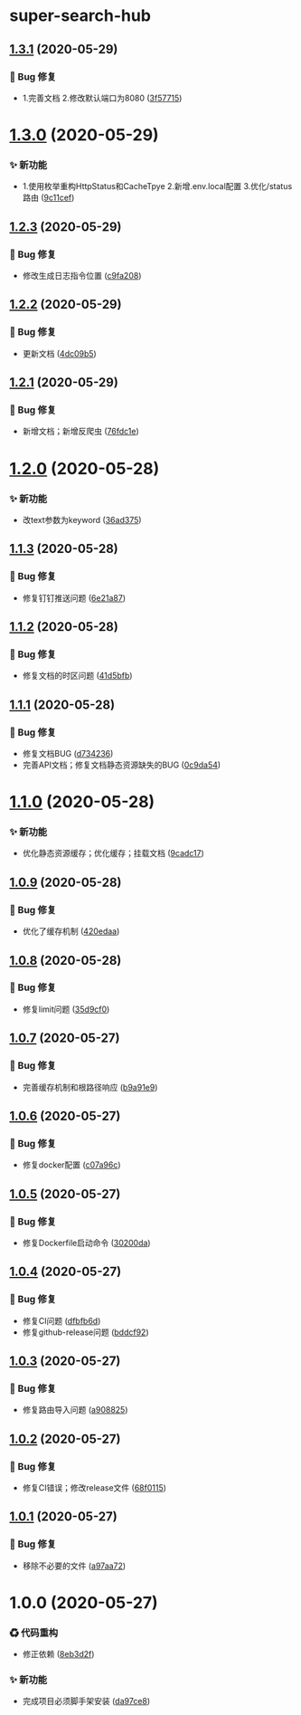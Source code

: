 # super-search-hub

## [1.3.1](https://github.com/CaoMeiYouRen/super-search-hub/compare/v1.3.0...v1.3.1) (2020-05-29)


### 🐛 Bug 修复

* 1.完善文档 2.修改默认端口为8080 ([3f57715](https://github.com/CaoMeiYouRen/super-search-hub/commit/3f57715))

# [1.3.0](https://github.com/CaoMeiYouRen/super-search-hub/compare/v1.2.3...v1.3.0) (2020-05-29)


### ✨ 新功能

* 1.使用枚举重构HttpStatus和CacheTpye 2.新增.env.local配置 3.优化/status路由 ([9c11cef](https://github.com/CaoMeiYouRen/super-search-hub/commit/9c11cef))

## [1.2.3](https://github.com/CaoMeiYouRen/super-search-hub/compare/v1.2.2...v1.2.3) (2020-05-29)


### 🐛 Bug 修复

* 修改生成日志指令位置 ([c9fa208](https://github.com/CaoMeiYouRen/super-search-hub/commit/c9fa208))

## [1.2.2](https://github.com/CaoMeiYouRen/super-search-hub/compare/v1.2.1...v1.2.2) (2020-05-29)


### 🐛 Bug 修复

* 更新文档 ([4dc09b5](https://github.com/CaoMeiYouRen/super-search-hub/commit/4dc09b5))

## [1.2.1](https://github.com/CaoMeiYouRen/super-search-hub/compare/v1.2.0...v1.2.1) (2020-05-29)


### 🐛 Bug 修复

* 新增文档；新增反爬虫 ([76fdc1e](https://github.com/CaoMeiYouRen/super-search-hub/commit/76fdc1e))

# [1.2.0](https://github.com/CaoMeiYouRen/super-search-hub/compare/v1.1.3...v1.2.0) (2020-05-28)


### ✨ 新功能

* 改text参数为keyword ([36ad375](https://github.com/CaoMeiYouRen/super-search-hub/commit/36ad375))

## [1.1.3](https://github.com/CaoMeiYouRen/super-search-hub/compare/v1.1.2...v1.1.3) (2020-05-28)


### 🐛 Bug 修复

* 修复钉钉推送问题 ([6e21a87](https://github.com/CaoMeiYouRen/super-search-hub/commit/6e21a87))

## [1.1.2](https://github.com/CaoMeiYouRen/super-search-hub/compare/v1.1.1...v1.1.2) (2020-05-28)


### 🐛 Bug 修复

* 修复文档的时区问题 ([41d5bfb](https://github.com/CaoMeiYouRen/super-search-hub/commit/41d5bfb))

## [1.1.1](https://github.com/CaoMeiYouRen/super-search-hub/compare/v1.1.0...v1.1.1) (2020-05-28)


### 🐛 Bug 修复

* 修复文档BUG ([d734236](https://github.com/CaoMeiYouRen/super-search-hub/commit/d734236))
* 完善API文档；修复文档静态资源缺失的BUG ([0c9da54](https://github.com/CaoMeiYouRen/super-search-hub/commit/0c9da54))

# [1.1.0](https://github.com/CaoMeiYouRen/super-search-hub/compare/v1.0.9...v1.1.0) (2020-05-28)


### ✨ 新功能

* 优化静态资源缓存；优化缓存；挂载文档 ([9cadc17](https://github.com/CaoMeiYouRen/super-search-hub/commit/9cadc17))

## [1.0.9](https://github.com/CaoMeiYouRen/super-search-hub/compare/v1.0.8...v1.0.9) (2020-05-28)


### 🐛 Bug 修复

* 优化了缓存机制 ([420edaa](https://github.com/CaoMeiYouRen/super-search-hub/commit/420edaa))

## [1.0.8](https://github.com/CaoMeiYouRen/super-search-hub/compare/v1.0.7...v1.0.8) (2020-05-28)


### 🐛 Bug 修复

* 修复limit问题 ([35d9cf0](https://github.com/CaoMeiYouRen/super-search-hub/commit/35d9cf0))

## [1.0.7](https://github.com/CaoMeiYouRen/super-search-hub/compare/v1.0.6...v1.0.7) (2020-05-27)


### 🐛 Bug 修复

* 完善缓存机制和根路径响应 ([b9a91e9](https://github.com/CaoMeiYouRen/super-search-hub/commit/b9a91e9))

## [1.0.6](https://github.com/CaoMeiYouRen/super-search-hub/compare/v1.0.5...v1.0.6) (2020-05-27)


### 🐛 Bug 修复

* 修复docker配置 ([c07a96c](https://github.com/CaoMeiYouRen/super-search-hub/commit/c07a96c))

## [1.0.5](https://github.com/CaoMeiYouRen/super-search-hub/compare/v1.0.4...v1.0.5) (2020-05-27)


### 🐛 Bug 修复

* 修复Dockerfile启动命令 ([30200da](https://github.com/CaoMeiYouRen/super-search-hub/commit/30200da))

## [1.0.4](https://github.com/CaoMeiYouRen/super-search-hub/compare/v1.0.3...v1.0.4) (2020-05-27)


### 🐛 Bug 修复

* 修复CI问题 ([dfbfb6d](https://github.com/CaoMeiYouRen/super-search-hub/commit/dfbfb6d))
* 修复github-release问题 ([bddcf92](https://github.com/CaoMeiYouRen/super-search-hub/commit/bddcf92))

## [1.0.3](https://github.com/CaoMeiYouRen/super-search-hub/compare/v1.0.2...v1.0.3) (2020-05-27)


### 🐛 Bug 修复

* 修复路由导入问题 ([a908825](https://github.com/CaoMeiYouRen/super-search-hub/commit/a908825))

## [1.0.2](https://github.com/CaoMeiYouRen/super-search-hub/compare/v1.0.1...v1.0.2) (2020-05-27)


### 🐛 Bug 修复

* 修复CI错误；修改release文件 ([68f0115](https://github.com/CaoMeiYouRen/super-search-hub/commit/68f0115))

## [1.0.1](https://github.com/CaoMeiYouRen/super-search-hub/compare/v1.0.0...v1.0.1) (2020-05-27)


### 🐛 Bug 修复

* 移除不必要的文件 ([a97aa72](https://github.com/CaoMeiYouRen/super-search-hub/commit/a97aa72))

# 1.0.0 (2020-05-27)


### ♻ 代码重构

* 修正依赖 ([8eb3d2f](https://github.com/CaoMeiYouRen/super-search-hub/commit/8eb3d2f))


### ✨ 新功能

* 完成项目必须脚手架安装 ([da97ce8](https://github.com/CaoMeiYouRen/super-search-hub/commit/da97ce8))
